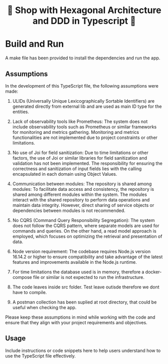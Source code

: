 <h1 align="center">
  🎯 Shop with Hexagonal Architecture and DDD in Typescript 🎯
</h1>

# Build and Run

A make file has been provided to install the dependencies and run the app.

## Assumptions

In the development of this TypeScript file, the following assumptions were made:

1. ULIDs (Universally Unique Lexicographically Sortable Identifiers) are
   generated directly from external lib and are used as main ID type for the
   entities.

2. Lack of observability tools like Prometheus: The system does not include
   observability tools such as Prometheus or similar frameworks for monitoring
   and metrics gathering. Monitoring and metrics functionalities are not
   implemented due to project constraints or other limitations.

3. No use of Joi for field sanitization: Due to time limitations or other
   factors, the use of Joi or similar libraries for field sanitization and
   validation has not been implemented. The responsibility for ensuring the
   correctness and sanitization of input fields lies with the calling
   encapsulated in each domain using Object Values.

4. Communication between modules: The repository is shared among modules: To
   facilitate data access and consistency, the repository is shared among
   different modules within the system. The modules interact with the shared
   repository to perform data operations and maintain data integrity. However,
   direct sharing of service objects or dependencies between modules is not
   recommended.

5. No CQRS (Command Query Responsibility Segregation): The system does not
   follow the CQRS pattern, where separate models are used for commands and
   queries. On the other hand, a read model approach is employed, which
   focuses on optimizing the retrieval and presentation of data.

6. Node version requirement: The codebase requires Node.js version 16.14.2 or
   higher to ensure compatibility and take advantage of the latest features and
   improvements available in the Node.js runtime.
  
7. For time limitations the database used is in memory, therefore a
   docker-compose file or similar is not expected to run the infrastructure.

8. The code leaves inside src folder. Test leave outisde therefore we dont have
   to compile.
  
9. A postman collection has been suplied at root directory, that could be useful
   when checking the app.

Please keep these assumptions in mind while working with the code and ensure
that they align with your project requirements and objectives.

## Usage

Include instructions or code snippets here to help users understand how to use
the TypeScript file effectively.
